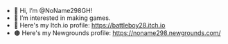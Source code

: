 - 👋 Hi, I’m @NoName298GH!
- 👀 I’m interested in making games.
- 🔴 Here's my Itch.io profile: https://battleboy28.itch.io
- 🟠 Here's my Newgrounds profile: https://noname298.newgrounds.com/
